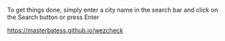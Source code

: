 To get things done, simply enter a city name in the search bar and click on the Search button or press Enter

https://masterbatess.github.io/wezcheck
